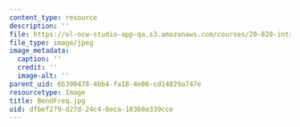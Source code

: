 ```yaml
---
content_type: resource
description: ''
file: https://ol-ocw-studio-app-qa.s3.amazonaws.com/courses/20-020-introduction-to-biological-engineering-design-spring-2009/dfbef279d27d24c48eca183b8e339cce_BendFreq.jpg
file_type: image/jpeg
image_metadata:
  caption: ''
  credit: ''
  image-alt: ''
parent_uid: 6b390478-4bb4-fa18-4e86-cd14829a747e
resourcetype: Image
title: BendFreq.jpg
uid: dfbef279-d27d-24c4-8eca-183b8e339cce
---
```

